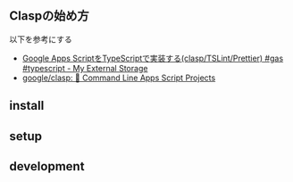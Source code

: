 ## Claspの始め方

以下を参考にする
- [Google Apps ScriptをTypeScriptで実装する(clasp/TSLint/Prettier) #gas #typescript - My External Storage](https://budougumi0617.github.io/2019/01/16/develop-google-apps-script-by-typescript/)
- [google/clasp: 🔗 Command Line Apps Script Projects](https://github.com/google/clasp)

## install


## setup

## development